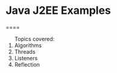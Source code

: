 # Java J2EE Examples
====

<ol>Topics covered:
<li>Algorithms</li>
<li>Threads</li>
<li>Listeners</li>
<li>Reflection</li>
</ol>
